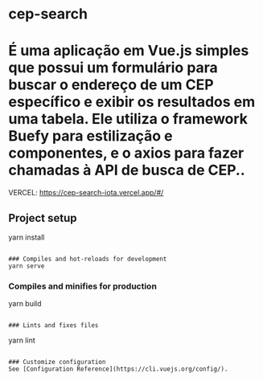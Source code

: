 # cep-search
# É uma aplicação em Vue.js simples que possui um formulário para buscar o endereço de um CEP específico e exibir os resultados em uma tabela. Ele utiliza o framework Buefy para estilização e componentes, e o axios para fazer chamadas à API de busca de CEP..
VERCEL: https://cep-search-iota.vercel.app/#/

## Project setup
yarn install
```

### Compiles and hot-reloads for development
yarn serve
```

### Compiles and minifies for production
yarn build
```

### Lints and fixes files
```
yarn lint
```

### Customize configuration
See [Configuration Reference](https://cli.vuejs.org/config/).
